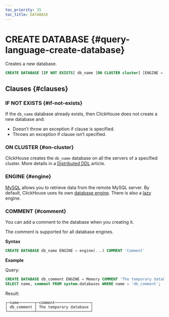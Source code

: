 ```yaml
---
toc_priority: 35
toc_title: DATABASE
---
```


# CREATE DATABASE {#query-language-create-database}

Creates a new database.

``` sql
CREATE DATABASE [IF NOT EXISTS] db_name [ON CLUSTER cluster] [ENGINE = engine(...)] [COMMENT 'Comment']
```

## Clauses {#clauses}

### IF NOT EXISTS {#if-not-exists}

If the `db_name` database already exists, then ClickHouse does not create a new database and:

-   Doesn’t throw an exception if clause is specified.
-   Throws an exception if clause isn’t specified.

### ON CLUSTER {#on-cluster}

ClickHouse creates the `db_name` database on all the servers of a specified cluster. More details in a [Distributed DDL](../../../sql-reference/distributed-ddl.md) article.

### ENGINE {#engine}

[MySQL](../../../engines/database-engines/mysql.md) allows you to retrieve data from the remote MySQL server. By default, ClickHouse uses its own [database engine](../../../engines/database-engines/index.md). There is also a [lazy](../../../engines/database-engines/lazy.md) engine.

### COMMENT {#comment}

You can add a comment to the database when you creating it.

The comment is supported for all database engines.

**Syntax**

``` sql
CREATE DATABASE db_name ENGINE = engine(...) COMMENT 'Comment'
```

**Example**

Query:

``` sql
CREATE DATABASE db_comment ENGINE = Memory COMMENT 'The temporary database';
SELECT name, comment FROM system.databases WHERE name = 'db_comment';
```

Result:

```text
┌─name───────┬─comment────────────────┐
│ db_comment │ The temporary database │
└────────────┴────────────────────────┘
```
